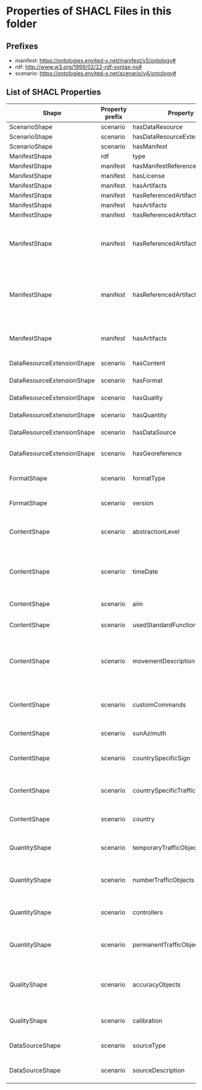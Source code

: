 # Properties of SHACL Files in this folder

## Prefixes

- manifest: <https://ontologies.envited-x.net/manifest/v5/ontology#>
- rdf: <http://www.w3.org/1999/02/22-rdf-syntax-ns#>
- scenario: <https://ontologies.envited-x.net/scenario/v4/ontology#>

## List of SHACL Properties

| Shape | Property prefix | Property | MinCount | MaxCount | Description | Datatype/NodeKind | Filename |
| --- | --- | --- | --- | --- | --- | --- | --- |
| ScenarioShape | scenario | hasDataResource | 1 | 1 |  |  | scenario_shacl.ttl |
| ScenarioShape | scenario | hasDataResourceExtension | 1 | 1 |  |  | scenario_shacl.ttl |
| ScenarioShape | scenario | hasManifest | 1 | 1 |  |  | scenario_shacl.ttl |
| ManifestShape | rdf | type |  |  |  |  | scenario_shacl.ttl |
| ManifestShape | manifest | hasManifestReference |  |  |  |  | scenario_shacl.ttl |
| ManifestShape | manifest | hasLicense |  |  |  |  | scenario_shacl.ttl |
| ManifestShape | manifest | hasArtifacts |  |  |  |  | scenario_shacl.ttl |
| ManifestShape | manifest | hasReferencedArtifacts |  |  |  |  | scenario_shacl.ttl |
| ManifestShape | manifest | hasArtifacts |  |  |  |  | scenario_shacl.ttl |
| ManifestShape | manifest | hasReferencedArtifacts |  |  |  |  | scenario_shacl.ttl |
| ManifestShape | manifest | hasReferencedArtifacts |  |  | Each scenario:Manifest must reference at least one HD Map, either inline or via a manifest:Link referencing hdmap:HdMap. |  | scenario_shacl.ttl |
| ManifestShape | manifest | hasReferencedArtifacts |  |  | Each scenario:Manifest must reference at least one Environment Model, either inline or via a manifest:Link referencing environment-model:EnvironmentModel. |  | scenario_shacl.ttl |
| ManifestShape | manifest | hasArtifacts |  |  | Each scenario:Manifest must reference at least one catalog via a manifest:Link. |  | scenario_shacl.ttl |
| DataResourceExtensionShape | scenario | hasContent | 1 | 1 | Attributes describing the content of the scenario. |  | scenario_shacl.ttl |
| DataResourceExtensionShape | scenario | hasFormat | 1 | 1 | File format details of the scenario. |  | scenario_shacl.ttl |
| DataResourceExtensionShape | scenario | hasQuality | 1 | 1 | Quality metrics of the scenario. |  | scenario_shacl.ttl |
| DataResourceExtensionShape | scenario | hasQuantity | 1 | 1 | Quantitative metrics describing the scenario. |  | scenario_shacl.ttl |
| DataResourceExtensionShape | scenario | hasDataSource | 1 | 1 | Data sources used to create the scenario. |  | scenario_shacl.ttl |
| DataResourceExtensionShape | scenario | hasGeoreference | 1 | 1 | Georeferencing information for the scenario. |  | scenario_shacl.ttl |
| FormatShape | scenario | formatType |  | 1 | Defines the type of data format used for the scenario asset. |  | scenario_shacl.ttl |
| FormatShape | scenario | version |  | 1 | Defines the version of the data format used for the scenario asset. | <http://www.w3.org/2001/XMLSchema#string> | scenario_shacl.ttl |
| ContentShape | scenario | abstractionLevel |  | 1 | Specifies the abstraction level (as defined in the Pegasus project) of the scenario asset. |  | scenario_shacl.ttl |
| ContentShape | scenario | timeDate | 0 | 1 | Optionally specifies the time associated with the scenario asset (e.g., time of recording or time of event for a synthetic scenario). | <http://www.w3.org/2001/XMLSchema#dateTime> | scenario_shacl.ttl |
| ContentShape | scenario | aim | 0 | 1 | Defines the purpose of the scenario asset. | <http://www.w3.org/2001/XMLSchema#string> | scenario_shacl.ttl |
| ContentShape | scenario | usedStandardFunctions | 0 | 1 | Specifies which functions (e.g., actions) from the standard are utilized. | <http://www.w3.org/2001/XMLSchema#string> | scenario_shacl.ttl |
| ContentShape | scenario | movementDescription |  | 1 | Indicates the type of movement employed by traffic participants according to the ASAM OpenSCENARIO standard. | <http://www.w3.org/2001/XMLSchema#string> | scenario_shacl.ttl |
| ContentShape | scenario | customCommands | 0 | 1 | Defines scenario- or domain-specific commands or actions used in the scenario asset. | <http://www.w3.org/2001/XMLSchema#string> | scenario_shacl.ttl |
| ContentShape | scenario | sunAzimuth | 0 |  | Defines the azimuth of the sun in degrees. | <http://www.w3.org/2001/XMLSchema#float> | scenario_shacl.ttl |
| ContentShape | scenario | countrySpecificSign | 0 | 1 | Indicates which country-specific traffic signs are used in the scenario asset. | <http://www.w3.org/2001/XMLSchema#string> | scenario_shacl.ttl |
| ContentShape | scenario | countrySpecificTrafficParticipants | 0 | 1 | Indicates which country-specific participants are used in the scenario asset. | <http://www.w3.org/2001/XMLSchema#string> | scenario_shacl.ttl |
| ContentShape | scenario | country | 0 | 1 | Indicates the country of origin for the scenario asset. | <http://www.w3.org/2001/XMLSchema#string> | scenario_shacl.ttl |
| QuantityShape | scenario | temporaryTrafficObjects |  | 1 | Specifies the total number of temporary traffic objects defined in the scenario asset. | <http://www.w3.org/2001/XMLSchema#unsignedInt> | scenario_shacl.ttl |
| QuantityShape | scenario | numberTrafficObjects |  | 1 | Specifies the total number of traffic objects defined in the scenario asset. | <http://www.w3.org/2001/XMLSchema#unsignedInt> | scenario_shacl.ttl |
| QuantityShape | scenario | controllers | 0 |  | Specifies the simulation core controllers (internal or external) used in the scenario. | <http://www.w3.org/2001/XMLSchema#string> | scenario_shacl.ttl |
| QuantityShape | scenario | permanentTrafficObjects |  | 1 | Specifies the total number of permanent traffic objects defined in the scenario asset. | <http://www.w3.org/2001/XMLSchema#unsignedInt> | scenario_shacl.ttl |
| QualityShape | scenario | accuracyObjects | 0 | 1 | Defines the accuracy of moving objects in the scenario asset (only applicable for scenarios based on real measurements). | <http://www.w3.org/2001/XMLSchema#float> | scenario_shacl.ttl |
| QualityShape | scenario | calibration | 0 | 1 | Describes the calibration steps performed prior to the measurements. | <http://www.w3.org/2001/XMLSchema#string> | scenario_shacl.ttl |
| DataSourceShape | scenario | sourceType | 0 | 1 | Specifies the category of source data used to create the scenario. |  | scenario_shacl.ttl |
| DataSourceShape | scenario | sourceDescription | 0 | 1 | Provides a detailed description of the source data used. | <http://www.w3.org/2001/XMLSchema#string> | scenario_shacl.ttl |
